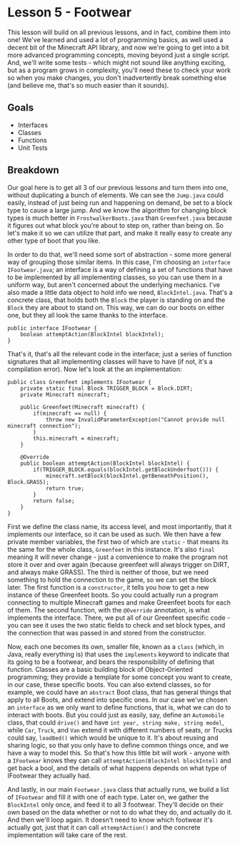 # Lesson 5 - Footwear
This lesson will build on all previous lessons, and in fact, combine them into one!  We've learned and used a lot of programming basics, as well used a decent bit of the Minecraft API library, and now we're going to get into a bit more advanced programming concepts, moving beyond just a single script.  And, we'll write some tests - which might not sound like anything exciting, but as a program grows in complexity, you'll need these to check your work so when you make changes, you don't inadvertently break something else (and believe me, that's so much easier than it sounds).

## Goals
- Interfaces
- Classes
- Functions
- Unit Tests

## Breakdown
Our goal here is to get all 3 of our previous lessons and turn them into one, without duplicating a bunch of elements.  We can see the `Jump.java` could easily, instead of just being run and happening on demand, be set to a block type to cause a large jump.  And we know the algorithm for changing block types is much better in `FrostwalkerBoots.java` than `Greenfeet.java` because it figures out what block you're about to step on, rather than being on.  So let's make it so we can utilize that part, and make it really easy to create any other type of boot that you like.

In order to do that, we'll need some sort of abstraction - some more general way of grouping those similar items.  In this case, I'm choosing an `interface` `IFootwear.java`; an interface is a way of defining a set of functions that have to be implemented by all implementing classes, so you can use them in a uniform way, but aren't concerned about the underlying mechanics.  I've also made a little data object to hold info we need, `BlockIntel.java`.  That's a concrete class, that holds both the `Block` the player is standing on and the `Block` they are about to stand on.  This way, we can do our boots on either one, but they all look the same thanks to the interface.

```
public interface IFootwear {
    boolean attemptAction(BlockIntel blockIntel);
}
```

That's it, that's all the relevant code in the interface; just a series of function signatures that all implementing classes will have to have (if not, it's a compilation error).  Now let's look at the an implementation:

```
public class Greenfeet implements IFootwear {
    private static final Block TRIGGER_BLOCK = Block.DIRT;
    private Minecraft minecraft;

    public Greenfeet(Minecraft minecraft) {
        if(minecraft == null) {
            throw new InvalidParameterException("Cannot provide null minecraft connection");
        }
        this.minecraft = minecraft;
    }

    @Override
    public boolean attemptAction(BlockIntel blockIntel) {
        if(TRIGGER_BLOCK.equals(blockIntel.getBlockUnderfoot())) {
            minecraft.setBlock(blockIntel.getBeneathPosition(), Block.GRASS);
            return true;
        }
        return false;
    }
}
```

First we define the class name, its access level, and most importantly, that it implements our interface, so it can be used as such.  We then have a few private member variables, the first two of which are `static` - that means its the same for the whole class, `Greenfeet` in this instance.  It's also `final` meaning it will never change - just a convenience to make the program not store it over and over again (because greenfeet will always trigger on DIRT, and always make GRASS).  The third is neither of those, but we need something to hold the connection to the game, so we can set the block later.  The first function is a `constructor`, it tells you how to get a new instance of these Greenfeet boots.  So you could actually run a program connecting to multiple Minecraft games and make Greenfeet boots for each of them.  The second function, with the `@Override` annotation, is what implements the interface.  There, we put all of our Greenfeet specific code - you can see it uses the two static fields to check and set block types, and the connection that was passed in and stored from the constructor.

Now, each one becomes its own, smaller file, known as a `class` (which, in Java, really everything is) that uses the `implements` keyword to indicate that its going to be a footwear, and bears the responsibility of defining that function.  Classes are a basic building block of Object-Oriented programming; they provide a template for some concept you want to create, in our case, these specific boots.  You can also extend classes, so for example, we could have an `abstract` Boot class, that has general things that apply to all Boots, and extend into specific ones.  In our case we've chosen an `interface` as we only want to define functions, that is, what we can do to interact with boots.  But you could just as easily, say, define an `Automobile` class, that could `drive()` and have `int year, string make, string model`, while `Car`, `Truck`, and `Van` extend it with different numbers of seats, or Trucks could say, `loadBed()` which would be unique to it.  It's about reusing and sharing logic, so that you only have to define common things once, and we have a way to model this.  So that's how this little bit will work - anyone with a `IFootwear` knows they can call `attemptAction(BlockIntel blockIntel)` and get back a bool, and the details of what happens depends on what type of IFootwear they actually had.

And lastly, in our main `Footwear.java` class that actually runs, we build a list of `IFootwear` and fill it with one of each type.  Later on, we gather the `BlockIntel` only once, and feed it to all 3 footwear.  They'll decide on their own based on the data whether or not to do what they do, and actually do it.  And then we'll loop again.  It doesn't need to know which footwear it's actually got, just that it can call `attemptAction()` and the concrete implementation will take care of the rest.
